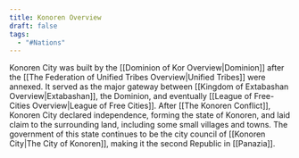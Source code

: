 ```yaml
---
title: Konoren Overview
draft: false
tags:
  - "#Nations"
---
```

 Konoren City was built by the [[Dominion of Kor Overview|Dominion]] after the [[The Federation of Unified Tribes Overview|Unified Tribes]] were annexed. It served as the major gateway between [[Kingdom of Extabashan Overview|Extabashan]], the Dominion, and eventually [[League of Free-Cities Overview|League of Free Cities]]. After [[The Konoren Conflict]], Konoren City declared independence, forming the state of Konoren, and laid claim to the surrounding land, including some small villages and towns. The government of this state continues to be the city council of [[Konoren City|The City of Konoren]], making it the second Republic in [[Panazia]].